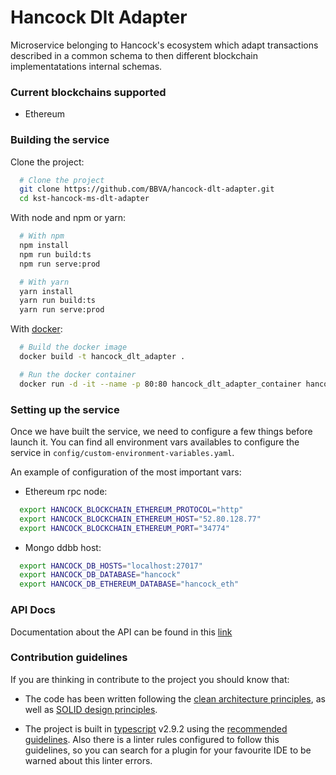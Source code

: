 # Hancock Dlt Adapter

Microservice belonging to Hancock's ecosystem which adapt transactions described in a common schema
to then different blockchain implementatations internal schemas.

### Current blockchains supported

* Ethereum

### Building the service

Clone the project:
```bash
  # Clone the project 
  git clone https://github.com/BBVA/hancock-dlt-adapter.git
  cd kst-hancock-ms-dlt-adapter
```

With node and npm or yarn:
```bash
  # With npm
  npm install
  npm run build:ts
  npm run serve:prod

  # With yarn
  yarn install
  yarn run build:ts
  yarn run serve:prod
```

With [docker](https://www.docker.com/):
```bash
  # Build the docker image
  docker build -t hancock_dlt_adapter .

  # Run the docker container
  docker run -d -it --name -p 80:80 hancock_dlt_adapter_container hancock_dlt_adapter
```

### Setting up the service

Once we have built the service, we need to configure a few things before launch it. You can find all environment vars 
availables to configure the service in `config/custom-environment-variables.yaml`.

An example of configuration of the most important vars:

- Ethereum rpc node:
```bash
  export HANCOCK_BLOCKCHAIN_ETHEREUM_PROTOCOL="http"
  export HANCOCK_BLOCKCHAIN_ETHEREUM_HOST="52.80.128.77"
  export HANCOCK_BLOCKCHAIN_ETHEREUM_PORT="34774"
```

- Mongo ddbb host:
```bash
  export HANCOCK_DB_HOSTS="localhost:27017"
  export HANCOCK_DB_DATABASE="hancock"
  export HANCOCK_DB_ETHEREUM_DATABASE="hancock_eth"
```

### API Docs

Documentation about the API can be found in this [link](https://BBVA.github.io/hancock-dlt-adapter/docs/api.html)

### Contribution guidelines

If you are thinking in contribute to the project you should know that:

- The code has been written following the [clean architecture principles](https://8thlight.com/blog/uncle-bob/2012/08/13/the-clean-architecture.html), as well as [SOLID design principles](https://es.wikipedia.org/wiki/SOLID).

- The project is built in [typescript](https://www.typescriptlang.org/) v2.9.2 using the [recommended guidelines](https://github.com/palantir/tslint/blob/master/src/configs/recommended.ts). Also there is a linter rules configured to follow this guidelines, so you can search for a plugin for your favourite IDE to be warned about this linter errors.
